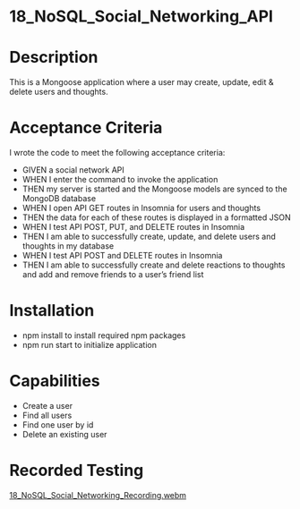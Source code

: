 # 18_NoSQL_Social_Networking_API

# Description
This is a Mongoose application where a user may create, update, edit & delete users and thoughts.

# Acceptance Criteria
I wrote the code to meet the following acceptance criteria:

* GIVEN a social network API
* WHEN I enter the command to invoke the application
* THEN my server is started and the Mongoose models are synced to the MongoDB database
* WHEN I open API GET routes in Insomnia for users and thoughts
* THEN the data for each of these routes is displayed in a formatted JSON
* WHEN I test API POST, PUT, and DELETE routes in Insomnia
* THEN I am able to successfully create, update, and delete users and thoughts in my database
* WHEN I test API POST and DELETE routes in Insomnia
* THEN I am able to successfully create and delete reactions to thoughts and add and remove friends to a user’s friend list

# Installation

* npm install to install required npm packages
* npm run start to initialize application

# Capabilities

* Create a user
* Find all users
* Find one user by id
* Delete an existing user


# Recorded Testing
[18_NoSQL_Social_Networking_Recording.webm](https://user-images.githubusercontent.com/70189946/199303744-ae03a5a3-dcb3-4b50-bdf0-b20142ba46b5.webm)
